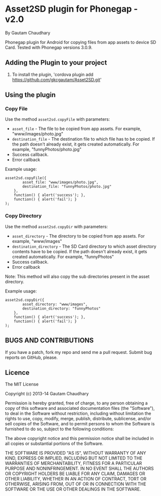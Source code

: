 # Asset2SD plugin for Phonegap - v2.0 #
By Gautam Chaudhary

Phonegap plugin for Android for copying files from app assets to device SD Card.
Tested with Phonegap versions 3.0.9.

## Adding the Plugin to your project ##

1. To install the plugin, 'cordova plugin add https://github.com/gkcgautam/Asset2SD.git'

## Using the plugin ##

### Copy File ###
Use the method `asset2sd.copyFile` with parameters: 

* `asset_file` - The file to be copied from app assets. For example, "www/images/photo.jpg"
* `destination_file` - The destination file to which file has to be copied. If the path doesn't already exist, it gets created automatically. For example, "funnyPhotos/photo.jpg"
* Success callback.
* Error callback

Example usage:

    asset2sd.copyFile({
			asset_file: "www/images/photo.jpg",
			destination_file: "funnyPhotos/photo.jpg"
		},
		function() { alert('success'); }, 
		function() { alert('fail'); }
	);       

### Copy Directory ###
Use the method `asset2sd.copyDir` with parameters: 

* `asset_directory` - The directory to be copied from app assets. For example, "www/images"
* `destination_directory` - The SD Card directory to which asset directory contents have to be copied. If the path doesn't already exist, it gets created automatically. For example, "funnyPhotos"
* Success callback.
* Error callback

Note: This method will also copy the sub directories present in the asset directory.

Example usage:

    asset2sd.copyDir({
			asset_directory: "www/images",
			destination_directory: "funnyPhotos"
		},
		function() { alert('success'); }, 
		function() { alert('fail'); }
	);    
	
	
## BUGS AND CONTRIBUTIONS ##
If you have a patch, fork my repo and send me a pull request. Submit bug reports on GitHub, please.
	
## Licence ##

The MIT License

Copyright (c) 2013-14 Gautam Chaudhary

Permission is hereby granted, free of charge, to any person obtaining a copy
of this software and associated documentation files (the "Software"), to deal
in the Software without restriction, including without limitation the rights
to use, copy, modify, merge, publish, distribute, sublicense, and/or sell
copies of the Software, and to permit persons to whom the Software is
furnished to do so, subject to the following conditions:

The above copyright notice and this permission notice shall be included in
all copies or substantial portions of the Software.

THE SOFTWARE IS PROVIDED "AS IS", WITHOUT WARRANTY OF ANY KIND, EXPRESS OR
IMPLIED, INCLUDING BUT NOT LIMITED TO THE WARRANTIES OF MERCHANTABILITY,
FITNESS FOR A PARTICULAR PURPOSE AND NONINFRINGEMENT. IN NO EVENT SHALL THE
AUTHORS OR COPYRIGHT HOLDERS BE LIABLE FOR ANY CLAIM, DAMAGES OR OTHER
LIABILITY, WHETHER IN AN ACTION OF CONTRACT, TORT OR OTHERWISE, ARISING FROM,
OUT OF OR IN CONNECTION WITH THE SOFTWARE OR THE USE OR OTHER DEALINGS IN
THE SOFTWARE.
